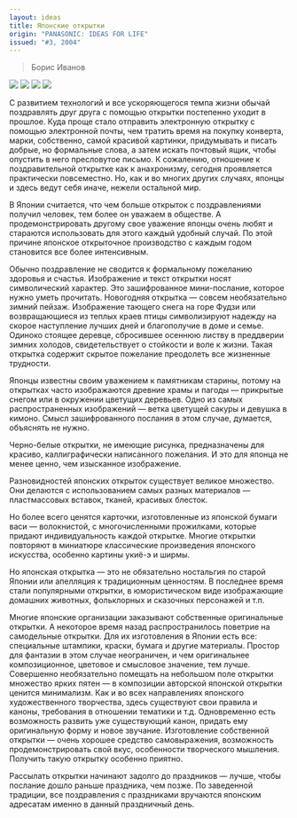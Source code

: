 ```yaml
---
layout: ideas
title: Японские открытки
origin: "PANASONIC: IDEAS FOR LIFE"
issued: "#3, 2004"
---
```

> Борис Иванов

![](/assets/img/papers/haiku/37.jpg)
![](/assets/img/papers/haiku/38.jpg)
![](/assets/img/papers/haiku/39.jpg)
![](/assets/img/papers/haiku/40.jpg)

С развитием технологий и все ускоряющегося темпа жизни обычай поздравлять друг друга с помощью открытки постепенно уходит в прошлое. Куда проще стало отправить электронную открытку с помощью электронной почты, чем тратить время на покупку конверта, марки, собственно, самой красивой картинки, придумывать и писать добрые, но формальные слова, а затем искать почтовый ящик, чтобы опустить в него пресловутое письмо. К сожалению, отношение к поздравительной открытке как к анахронизму, сегодня проявляется практически повсеместно. Но, как и во многих других случаях, японцы и здесь ведут себя иначе, нежели остальной мир. 

В Японии считается, что чем больше открыток с поздравлениями получил человек, тем более он уважаем в обществе. А продемонстрировать другому свое уважение японцы очень любят и стараются использовать для этого каждый удобный случай. По этой причине японское открыточное производство с каждым годом становится все более интенсивным. 

Обычно поздравление не сводится к формальному пожеланию здоровья и счастья. Изображение и текст открытки носят символический характер. Это зашифрованное мини-послание, которое нужно уметь прочитать. Новогодняя открытка — совсем необязательно зимний пейзаж. Изображение тающего снега на горе Фудзи или возвращающиеся из теплых краев птицы символизируют надежду на скорое наступление лучших дней и благополучие в доме и семье. Одиноко стоящее деревце, сбросившее осеннюю листву в преддверии зимних холодов, свидетельствует о стойкости и воле к жизни. Такая открытка содержит скрытое пожелание преодолеть все жизненные трудности. 

Японцы известны своим уважением к памятникам старины, потому на открытках часто изображаются древние храмы и пагоды — прикрытые снегом или в окружении цветущих деревьев. Одно из самых распространенных изображений — ветка цветущей сакуры и девушка в кимоно. Смысл зашифрованного послания в этом случае, думается, объяснять не нужно. 

Черно-белые открытки, не имеющие рисунка, предназначены для красиво, каллиграфически написанного пожелания. И это для японца не менее ценно, чем изысканное изображение. 

Разновидностей японских открыток существует великое множество. Они делаются с использованием самых разных материалов — пластмассовых вставок, тканей, красивых блесток. 

Но более всего ценятся карточки, изготовленные из японской бумаги васи — волокнистой, с многочисленными прожилками, которые придают индивидуальность каждой открытке. Многие открытки повторяют в миниатюре классические произведения японского искусства, особенно картины укиё-э и ширмы. 

Но японская открытка — это не обязательно ностальгия по старой Японии или апелляция к традиционным ценностям. В последнее время стали популярными открытки, в юмористическом виде изображающие домашних животных, фольклорных и сказочных персонажей и т.п. 

Многие японские организации заказывают собственные оригинальные открытки. А некоторое время назад распространилось поветрие на самодельные открытки. Для их изготовления в Японии есть все: специальные штампики, краски, бумага и другие материалы. Простор для фантазии в этом случае неограничен, и чем оригинальнее композиционное, цветовое и смысловое значение, тем лучше. Совершенно необязательно помещать на небольшом поле открытки множество ярких пятен — в композиции авторской японской открытки ценится минимализм. Как и во всех направлениях японского художественного творчества, здесь существуют свои правила и каноны, требования в отношении тематики и т.д. Одновременно есть возможность развить уже существующий канон, придать ему оригинальную форму и новое звучание. Изготовление собственной открытки — очень хорошее средство самовыражения, возможность продемонстрировать свой вкус, особенности творческого мышления. Получить такую открытку особенно приятно. 

Рассылать открытки начинают задолго до праздников — лучше, чтобы послание дошло раньше праздника, чем позже. По заведенной традиции, все поздравления с праздниками вручаются японским адресатам именно в данный праздничный день.

